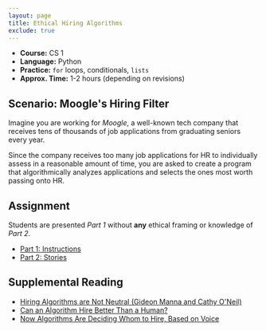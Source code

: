 ```yaml
---
layout: page
title: Ethical Hiring Algorithms
exclude: true
---
```


- **Course:** CS 1
- **Language:** Python
- **Practice:** `for` loops, conditionals, `lists`
- **Approx. Time:** 1-2 hours (depending on revisions)

## Scenario: Moogle's Hiring Filter
Imagine you are working for _Moogle_, a well-known tech company that receives tens of thousands of job applications from graduating seniors every year.

Since the company receives too many job applications for HR to individually assess in a reasonable amount of time, you are asked to create a program that algorithmically analyzes applications and selects the ones most worth passing onto HR.

## Assignment
Students are presented _Part 1_ without **any** ethical framing or knowledge of _Part 2_.
- [Part 1: Instructions](instructions.html)
- [Part 2: Stories](stories.html)

## Supplemental Reading
- [Hiring Algorithms are Not Neutral (Gideon Manna and Cathy O'Neil)](https://hbr.org/2016/12/hiring-algorithms-are-not-neutral)
- [Can an Algorithm Hire Better Than a Human?](https://www.nytimes.com/2015/06/26/upshot/can-an-algorithm-hire-better-than-a-human.html)
- [Now Algorithms Are Deciding Whom to Hire, Based on Voice](https://www.npr.org/sections/alltechconsidered/2015/03/23/394827451/now-algorithms-are-deciding-whom-to-hire-based-on-voice)
